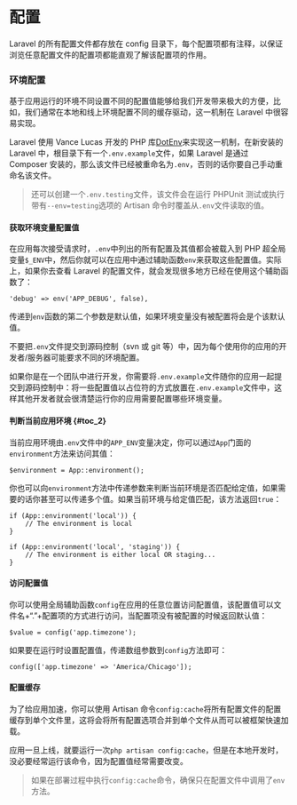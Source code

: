 # 配置

Laravel 的所有配置文件都存放在 config 目录下，每个配置项都有注释，以保证浏览任意配置文件的配置项都能直观了解该配置项的作用。

### 环境配置

基于应用运行的环境不同设置不同的配置值能够给我们开发带来极大的方便，比如，我们通常在本地和线上环境配置不同的缓存驱动，这一机制在 Laravel 中很容易实现。

Laravel 使用 Vance Lucas 开发的 PHP 库[DotEnv](https://github.com/vlucas/phpdotenv)来实现这一机制，在新安装的 Laravel 中，根目录下有一个`.env.example`文件，如果 Laravel 是通过 Composer 安装的，那么该文件已经被重命名为`.env`，否则的话你要自己手动重命名该文件。

> 还可以创建一个`.env.testing`文件，该文件会在运行 PHPUnit 测试或执行带有`--env=testing`选项的 Artisan 命令时覆盖从`.env`文件读取的值。

#### **获取环境变量配置值**

在应用每次接受请求时，`.env`中列出的所有配置及其值都会被载入到 PHP 超全局变量`$_ENV`中，然后你就可以在应用中通过辅助函数`env`来获取这些配置值。实际上，如果你去查看 Laravel 的配置文件，就会发现很多地方已经在使用这个辅助函数了：

```
'debug' => env('APP_DEBUG', false),
```

传递到`env`函数的第二个参数是默认值，如果环境变量没有被配置将会是个该默认值。

不要把`.env`文件提交到源码控制（svn 或 git 等）中，因为每个使用你的应用的开发者/服务器可能要求不同的环境配置。

如果你是在一个团队中进行开发，你需要将`.env.example`文件随你的应用一起提交到源码控制中：将一些配置值以占位符的方式放置在`.env.example`文件中，这样其他开发者就会很清楚运行你的应用需要配置哪些环境变量。

#### 判断当前应用环境 {#toc_2}

当前应用环境由`.env`文件中的`APP_ENV`变量决定，你可以通过`App`门面的`environment`方法来访问其值：

```
$environment = App::environment();
```

你也可以向`environment`方法中传递参数来判断当前环境是否匹配给定值，如果需要的话你甚至可以传递多个值。如果当前环境与给定值匹配，该方法返回`true`：

```
if (App::environment('local')) {
    // The environment is local
}

if (App::environment('local', 'staging')) {
    // The environment is either local OR staging...
}
```

#### 访问配置值

你可以使用全局辅助函数`config`在应用的任意位置访问配置值，该配置值可以文件名+“.”+配置项的方式进行访问，当配置项没有被配置的时候返回默认值：

```
$value = config('app.timezone');
```

如果要在运行时设置配置值，传递数组参数到`config`方法即可：

```
config(['app.timezone' => 'America/Chicago']);
```

#### 配置缓存

为了给应用加速，你可以使用 Artisan 命令`config:cache`将所有配置文件的配置缓存到单个文件里，这将会将所有配置选项合并到单个文件从而可以被框架快速加载。

应用一旦上线，就要运行一次`php artisan config:cache`，但是在本地开发时，没必要经常运行该命令，因为配置值经常需要改变。

> 如果在部署过程中执行`config:cache`命令，确保只在配置文件中调用了`env`方法。



